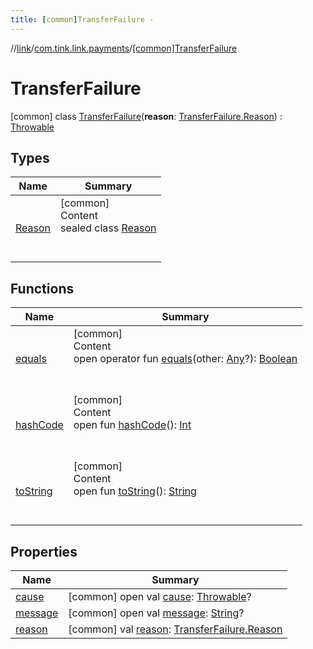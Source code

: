 ```yaml
---
title: [common]TransferFailure -
---
```

//[link](../../index.md)/[com.tink.link.payments](../index.md)/[[common]TransferFailure](index.md)



# TransferFailure  
 [common] class [TransferFailure](index.md)(**reason**: [TransferFailure.Reason](-reason/index.md)) : [Throwable](https://kotlinlang.org/api/latest/jvm/stdlib/kotlin/-throwable/index.html)   


## Types  
  
|  Name|  Summary| 
|---|---|
| <a name="com.tink.link.payments/TransferFailure.Reason///PointingToDeclaration/"></a>[Reason](-reason/index.md)| <a name="com.tink.link.payments/TransferFailure.Reason///PointingToDeclaration/"></a>[common]  <br>Content  <br>sealed class [Reason](-reason/index.md)  <br><br><br>


## Functions  
  
|  Name|  Summary| 
|---|---|
| <a name="kotlin/Any/equals/#kotlin.Any?/PointingToDeclaration/"></a>[equals](../../com.tink.service.user/[common]-user-profile-service-impl/index.md#%5Bkotlin%2FAny%2Fequals%2F%23kotlin.Any%3F%2FPointingToDeclaration%2F%5D%2FFunctions%2F1647702525)| <a name="kotlin/Any/equals/#kotlin.Any?/PointingToDeclaration/"></a>[common]  <br>Content  <br>open operator fun [equals](../../com.tink.service.user/[common]-user-profile-service-impl/index.md#%5Bkotlin%2FAny%2Fequals%2F%23kotlin.Any%3F%2FPointingToDeclaration%2F%5D%2FFunctions%2F1647702525)(other: [Any](https://kotlinlang.org/api/latest/jvm/stdlib/kotlin/-any/index.html)?): [Boolean](https://kotlinlang.org/api/latest/jvm/stdlib/kotlin/-boolean/index.html)  <br><br><br>
| <a name="kotlin/Any/hashCode/#/PointingToDeclaration/"></a>[hashCode](../../com.tink.service.user/[common]-user-profile-service-impl/index.md#%5Bkotlin%2FAny%2FhashCode%2F%23%2FPointingToDeclaration%2F%5D%2FFunctions%2F1647702525)| <a name="kotlin/Any/hashCode/#/PointingToDeclaration/"></a>[common]  <br>Content  <br>open fun [hashCode](../../com.tink.service.user/[common]-user-profile-service-impl/index.md#%5Bkotlin%2FAny%2FhashCode%2F%23%2FPointingToDeclaration%2F%5D%2FFunctions%2F1647702525)(): [Int](https://kotlinlang.org/api/latest/jvm/stdlib/kotlin/-int/index.html)  <br><br><br>
| <a name="kotlin/Any/toString/#/PointingToDeclaration/"></a>[toString](../../com.tink.service.user/[common]-user-profile-service-impl/index.md#%5Bkotlin%2FAny%2FtoString%2F%23%2FPointingToDeclaration%2F%5D%2FFunctions%2F1647702525)| <a name="kotlin/Any/toString/#/PointingToDeclaration/"></a>[common]  <br>Content  <br>open fun [toString](../../com.tink.service.user/[common]-user-profile-service-impl/index.md#%5Bkotlin%2FAny%2FtoString%2F%23%2FPointingToDeclaration%2F%5D%2FFunctions%2F1647702525)(): [String](https://kotlinlang.org/api/latest/jvm/stdlib/kotlin/-string/index.html)  <br><br><br>


## Properties  
  
|  Name|  Summary| 
|---|---|
| <a name="com.tink.link.payments/TransferFailure/cause/#/PointingToDeclaration/"></a>[cause](index.md#%5Bcom.tink.link.payments%2FTransferFailure%2Fcause%2F%23%2FPointingToDeclaration%2F%5D%2FProperties%2F1647702525)| <a name="com.tink.link.payments/TransferFailure/cause/#/PointingToDeclaration/"></a> [common] open val [cause](index.md#%5Bcom.tink.link.payments%2FTransferFailure%2Fcause%2F%23%2FPointingToDeclaration%2F%5D%2FProperties%2F1647702525): [Throwable](https://kotlinlang.org/api/latest/jvm/stdlib/kotlin/-throwable/index.html)?   <br>
| <a name="com.tink.link.payments/TransferFailure/message/#/PointingToDeclaration/"></a>[message](index.md#%5Bcom.tink.link.payments%2FTransferFailure%2Fmessage%2F%23%2FPointingToDeclaration%2F%5D%2FProperties%2F1647702525)| <a name="com.tink.link.payments/TransferFailure/message/#/PointingToDeclaration/"></a> [common] open val [message](index.md#%5Bcom.tink.link.payments%2FTransferFailure%2Fmessage%2F%23%2FPointingToDeclaration%2F%5D%2FProperties%2F1647702525): [String](https://kotlinlang.org/api/latest/jvm/stdlib/kotlin/-string/index.html)?   <br>
| <a name="com.tink.link.payments/TransferFailure/reason/#/PointingToDeclaration/"></a>[reason](reason.md)| <a name="com.tink.link.payments/TransferFailure/reason/#/PointingToDeclaration/"></a> [common] val [reason](reason.md): [TransferFailure.Reason](-reason/index.md)   <br>

